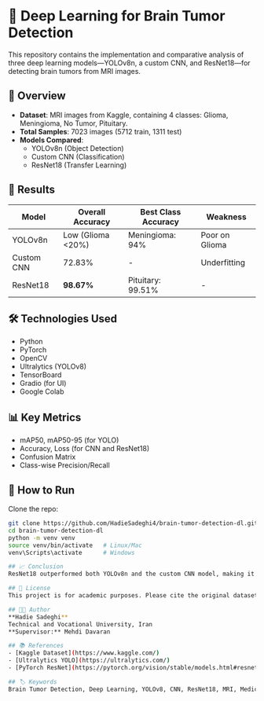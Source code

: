 # 🧠 Deep Learning for Brain Tumor Detection

This repository contains the implementation and comparative analysis of three deep learning models—YOLOv8n, a custom CNN, and ResNet18—for detecting brain tumors from MRI images.

## 📌 Overview

- **Dataset**: MRI images from Kaggle, containing 4 classes: Glioma, Meningioma, No Tumor, Pituitary.
- **Total Samples**: 7023 images (5712 train, 1311 test)
- **Models Compared**:
  - YOLOv8n (Object Detection)
  - Custom CNN (Classification)
  - ResNet18 (Transfer Learning)

## 🚀 Results

| Model       | Overall Accuracy | Best Class Accuracy | Weakness |
|-------------|------------------|---------------------|----------|
| YOLOv8n     | Low (Glioma <20%)| Meningioma: 94%     | Poor on Glioma |
| Custom CNN  | 72.83%           | -                   | Underfitting |
| ResNet18    | **98.67%**       | Pituitary: 99.51%   | -        |

## 🛠️ Technologies Used

- Python
- PyTorch
- OpenCV
- Ultralytics (YOLOv8)
- TensorBoard
- Gradio (for UI)
- Google Colab

## 📊 Key Metrics

- mAP50, mAP50-95 (for YOLO)
- Accuracy, Loss (for CNN and ResNet18)
- Confusion Matrix
- Class-wise Precision/Recall

## 🧪 How to Run
Clone the repo:
```bash
git clone https://github.com/HadieSadeghi4/brain-tumor-detection-dl.git
cd brain-tumor-detection-dl
python -m venv venv
source venv/bin/activate   # Linux/Mac
venv\Scripts\activate      # Windows

## 📈 Conclusion
ResNet18 outperformed both YOLOv8n and the custom CNN model, making it a reliable choice for medical imaging applications requiring high accuracy.

## 📜 License
This project is for academic purposes. Please cite the original dataset and authors if used.

## 👩‍💻 Author
**Hadie Sadeghi**  
Technical and Vocational University, Iran  
**Supervisor:** Mehdi Davaran

## 📚 References
- [Kaggle Dataset](https://www.kaggle.com/)  
- [Ultralytics YOLO](https://ultralytics.com/)  
- [PyTorch ResNet](https://pytorch.org/vision/stable/models.html#resnet)

## 🏷 Keywords
Brain Tumor Detection, Deep Learning, YOLOv8, CNN, ResNet18, MRI, Medical Imaging, Python, PyTorch

